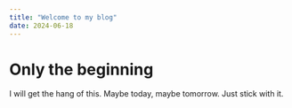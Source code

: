 ```yaml
---
title: "Welcome to my blog"
date: 2024-06-18
---
```


# Only the beginning

I will get the hang of this. Maybe today, maybe tomorrow. Just stick with it.
